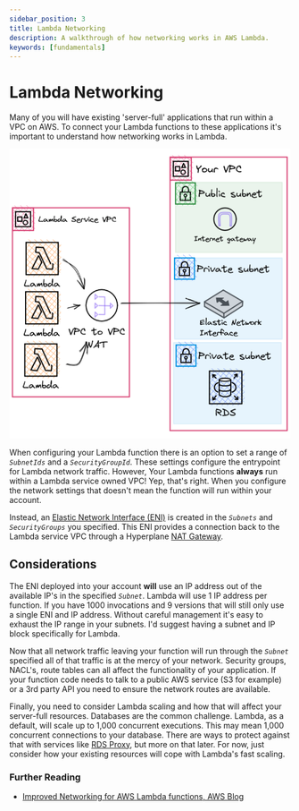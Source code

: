 ```yaml
---
sidebar_position: 3
title: Lambda Networking
description: A walkthrough of how networking works in AWS Lambda.
keywords: [fundamentals]
---
```


# Lambda Networking

Many of you will have existing 'server-full' applications that run within a VPC on AWS. To connect your Lambda functions to these applications it's important to understand how networking works in Lambda.

![Lambda networking diagram](/img/lambda-networking.png)

When configuring your Lambda function there is an option to set a range of _`SubnetIds`_ and a _`SecurityGroupId`_. These settings configure the entrypoint for Lambda network traffic. However, Your Lambda functions **always** run within a Lambda service owned VPC! Yep, that's right. When you configure the network settings that doesn't mean the function will run within your account.

Instead, an [Elastic Network Interface (ENI)](https://docs.aws.amazon.com/AWSEC2/latest/UserGuide/using-eni.html) is created in the _`Subnets`_ and _`SecurityGroups`_ you specified. This ENI provides a connection back to the Lambda service VPC through a Hyperplane [NAT Gateway](https://docs.aws.amazon.com/vpc/latest/userguide/vpc-nat-gateway.html).

## Considerations

The ENI deployed into your account **will** use an IP address out of the available IP's in the specified _`Subnet`_. Lambda will use 1 IP address per function. If you have 1000 invocations and 9 versions that will still only use a single ENI and IP address. Without careful management it's easy to exhaust the IP range in your subnets. I'd suggest having a subnet and IP block specifically for Lambda.

Now that all network traffic leaving your function will run through the _`Subnet`_ specified all of that traffic is at the mercy of your network. Security groups, NACL's, route tables can all affect the functionality of your application. If your function code needs to talk to a public AWS service (S3 for example) or a 3rd party API you need to ensure the network routes are available.

Finally, you need to consider Lambda scaling and how that will affect your server-full resources. Databases are the common challenge. Lambda, as a default, will scale up to 1,000 concurrent executions. This may mean 1,000 concurrent connections to your database. There are ways to protect against that with services like [RDS Proxy](https://aws.amazon.com/rds/proxy/), but more on that later. For now, just consider how your existing resources will cope with Lambda's fast scaling.

### Further Reading

- [Improved Networking for AWS Lambda functions, AWS Blog](https://aws.amazon.com/blogs/compute/announcing-improved-vpc-networking-for-aws-lambda-functions/)